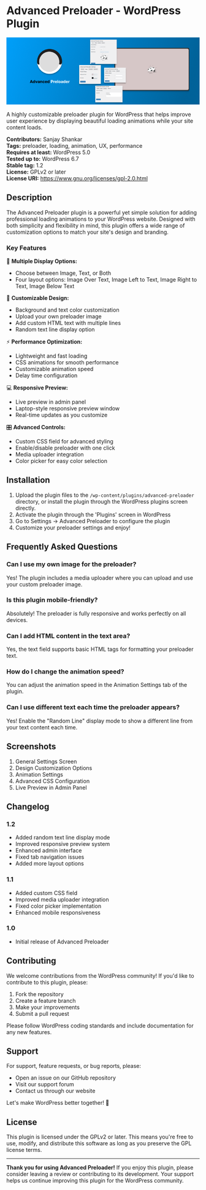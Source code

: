 # Advanced Preloader - WordPress Plugin

![Plugin Banner](assets/banner.png)

A highly customizable preloader plugin for WordPress that helps improve user experience by displaying beautiful loading animations while your site content loads.

**Contributors:** Sanjay Shankar  
**Tags:** preloader, loading, animation, UX, performance  
**Requires at least:** WordPress 5.0  
**Tested up to:** WordPress 6.7  
**Stable tag:** 1.2  
**License:** GPLv2 or later  
**License URI:** https://www.gnu.org/licenses/gpl-2.0.html

## Description

The Advanced Preloader plugin is a powerful yet simple solution for adding professional loading animations to your WordPress website. Designed with both simplicity and flexibility in mind, this plugin offers a wide range of customization options to match your site's design and branding.

### Key Features

🎨 **Multiple Display Options:**
- Choose between Image, Text, or Both
- Four layout options: Image Over Text, Image Left to Text, Image Right to Text, Image Below Text

🌈 **Customizable Design:**
- Background and text color customization
- Upload your own preloader image
- Add custom HTML text with multiple lines
- Random text line display option

⚡ **Performance Optimization:**
- Lightweight and fast loading
- CSS animations for smooth performance
- Customizable animation speed
- Delay time configuration

💻 **Responsive Preview:**
- Live preview in admin panel
- Laptop-style responsive preview window
- Real-time updates as you customize

🎛️ **Advanced Controls:**
- Custom CSS field for advanced styling
- Enable/disable preloader with one click
- Media uploader integration
- Color picker for easy color selection

## Installation

1. Upload the plugin files to the `/wp-content/plugins/advanced-preloader` directory, or install the plugin through the WordPress plugins screen directly.
2. Activate the plugin through the 'Plugins' screen in WordPress
3. Go to Settings → Advanced Preloader to configure the plugin
4. Customize your preloader settings and enjoy!

## Frequently Asked Questions

### Can I use my own image for the preloader?
Yes! The plugin includes a media uploader where you can upload and use your custom preloader image.

### Is this plugin mobile-friendly?
Absolutely! The preloader is fully responsive and works perfectly on all devices.

### Can I add HTML content in the text area?
Yes, the text field supports basic HTML tags for formatting your preloader text.

### How do I change the animation speed?
You can adjust the animation speed in the Animation Settings tab of the plugin.

### Can I use different text each time the preloader appears?
Yes! Enable the "Random Line" display mode to show a different line from your text content each time.

## Screenshots

1. General Settings Screen
2. Design Customization Options
3. Animation Settings
4. Advanced CSS Configuration
5. Live Preview in Admin Panel

## Changelog

### 1.2
- Added random text line display mode
- Improved responsive preview system
- Enhanced admin interface
- Fixed tab navigation issues
- Added more layout options

### 1.1
- Added custom CSS field
- Improved media uploader integration
- Fixed color picker implementation
- Enhanced mobile responsiveness

### 1.0
- Initial release of Advanced Preloader

## Contributing

We welcome contributions from the WordPress community! If you'd like to contribute to this plugin, please:

1. Fork the repository
2. Create a feature branch
3. Make your improvements
4. Submit a pull request

Please follow WordPress coding standards and include documentation for any new features.

## Support

For support, feature requests, or bug reports, please:
- Open an issue on our GitHub repository
- Visit our support forum
- Contact us through our website

Let's make WordPress better together! 💪

## License

This plugin is licensed under the GPLv2 or later. This means you're free to use, modify, and distribute this software as long as you preserve the GPL license terms.

---

**Thank you for using Advanced Preloader!** If you enjoy this plugin, please consider leaving a review or contributing to its development. Your support helps us continue improving this plugin for the WordPress community.
